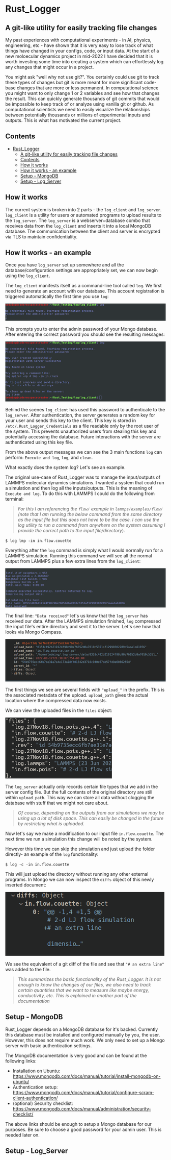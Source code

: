# Rust_Logger 

## A git-like utility for easily tracking file changes

My past experiences with computational experiments - in AI, physics, engineering, etc - have shown that it is very easy to lose track of what things have changed in your configs, code, or input data. At the start of a new moloecular dynamics project in mid-2022 I have decided that it is worth investing some time into creating a system which can effortlessly log any changes that might occur in a project.

You might ask "well why not use git?". You certainly could use git to track these types of changes but git is more meant for more significant code-base changes that are more or less permanent. In computational science you might want to only change 1 or 2 variables and see how that changes the result. This can quickly generate thousands of git commits that would be impossible to keep track of or analyze using vanilla git or github. As computational scientists we need to easily visualize the relationships between potentially thousands or millions of experimental inputs and outputs. This is what has motivated the current project.

## Contents

- [Rust_Logger](#rust_logger)
  - [A git-like utility for easily tracking file changes](#a-git-like-utility-for-easily-tracking-file-changes)
  - [Contents](#contents)
  - [How it works](#how-it-works)
  - [How it works - an example](#how-it-works---an-example)
  - [Setup - MongoDB](#setup---mongodb)
  - [Setup - Log_Server](#setup---log_server)

## How it works 
The current system is broken into 2 parts - the `log_client` and `log_server`. `log_client` is a utility for users or automated programs to upload results to the `log_server`. The `log_server` is a webserver+database combo that receives data from the `log_client` and inserts it into a local MongoDB database. The communication between the client and server is encrypted via TLS to maintain confidentiality.

## How it works - an example 
Once you have `log_server` set up somewhere and all the database/configuration settings are appropriately set, we can now begin using the `log_client`. 

The `log_client` manifests itself as a command-line tool called `log`. We first need to generate an account with our database. This account registration is triggered automatically the first time you use `log`:

![Alt text](imgs/registration.png)

This prompts you to enter the admin password of your Mongo database. After entering the correct password you should see the resulting messages:

![Alt text](imgs/registration_result.png)

Behind the scenes `log_client` has used this password to authenticate to the `log_server`. After authentication, the server generates a random key for your user and sends this key to the client. This key is stored in `/etc/.Rust_Logger_Credentials` as a file readable only by the root user of the system. This prevents unauthorized users from stealing this key and potentially accessing the database. Future interactions with the server are authenticated using this key file.

From the above output messages we can see the 3 main functions `log` can perform: `Execute and log`, `log`, and `clean`.

What exactly does the system log? Let's see an example. 

The original use-case of Rust_Logger was to manage the input/outputs of LAMMPS molecular dynamics simulations. I wanted a system that could run a simulation and then log all the inputs/outputs. This is the meaning of `Execute and log`. To do this with LAMMPS I could do the following from terminal:

>*For this I am referencing the `flow/` example in `lammps/examples/flow/` (note that I am running the below command from the same directory as the input file but this does not have to be the case. I can use the log utility to run a command from anywhere on the system assuming I provide the correct path to the input file/directory*).

`$ log lmp -in in.flow.couette`

Everything after the `log` command is simply what I would normally run for a LAMMPS simulation. Running this command we will see all the normal output from LAMMPS plus a few extra lines from the `log_client`:

![Alt text](imgs/command_output_example.png)

The final line: `"Data received"` let's us know that the `log_server` has received our data. After the LAMMPS simulation finished, `log` compressed the input file's entire directory and sent it to the server. Let's see how that looks via Mongo Compass. 

![Alt text](imgs/upload_example.png)

The first things we see are several fields with `"upload_"` in the prefix. This is the associated metadata of the upload. `upload_path` gives the actual location where the compressed data now exists.

We can view the uploaded files in the `files` object:

![Alt text](imgs/uploaded_files.png)

The `log_server` actually only records certain file types that we add in the server config file. But the full contents of the original directory are still within `upload_path`. This way we can store all data without clogging the database with stuff that we might not care about.

>*Of course, depending on the outputs from our simulations we may be using up a lot of disk space. This can easily be changed in the future by restricting what is uploaded.*

Now let's say we make a modification to our input file `in.flow.couette`. The next time we run a simulation this change will be noted by the system.

However this time we can skip the simulation and just upload the folder directly- an example of the `log` functionality:

`$ log -c -in in.flow.couette`

This will just upload the directory without running any other external programs. In Mongo we can now inspect the `diffs` object of this newly inserted document:

![Alt text](imgs/diff_example.png)

We see the equivalent of a git diff of the file and see that `"# an extra line"` was added to the file.

>*This summarizes the basic functionality of the Rust_Logger. It is not enough to know the changes of our files, we also need to track certain quantities that we want to measure like maybe energy, conductivity, etc. This is explained in another part of the documentation*

## Setup - MongoDB
Rust_Logger depends on a MongoDB database for it's backed. Currently this database must be installed and configured manually by you, the user. However, this does not require much work. We only need to set up a Mongo server with basic authentication settings. 

The MongoDB documentation is very good and can be found at the following links:

- Installation on Ubuntu: https://www.mongodb.com/docs/manual/tutorial/install-mongodb-on-ubuntu/
- Authentication setup: https://www.mongodb.com/docs/manual/tutorial/configure-scram-client-authentication/
- (optional) Security checklist: https://www.mongodb.com/docs/manual/administration/security-checklist/

The above links should be enough to setup a Mongo database for our purposes. Be sure to choose a good password for your admin user. This is needed later on.

## Setup - Log_Server
